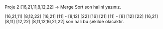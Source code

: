 Proje 2 [16,21,11,8,12,22] -> 
Merge Sort son halini yazınız. 

[16,21,11] [8,12,22]
[16,21] [11] - [8,12] [22]
[16] [21] [11] - [8] [12] [22]
[16,21] [8,11] [12,22]
[8,11,12,16,21,22] son hali bu şekilde olacaktır. 

